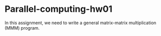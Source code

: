 # Parallel-computing-hw01
In this assignment, we need to write a general matrix-matrix multiplication (MMM) program.
